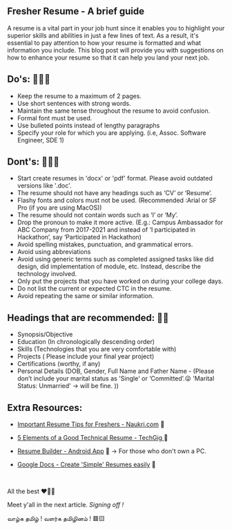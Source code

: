 ## Fresher Resume - A brief guide

A resume is a vital part in your job hunt since it enables you to highlight your superior skills and abilities in just a few lines of text. As a result, it's essential to pay attention to how your resume is formatted and what information you include. This blog post will provide you with suggestions on how to enhance your resume so that it can help you land your next job.

## Do's: 🙆🏻‍♂️
- Keep the resume to a maximum of 2 pages.
- Use short sentences with strong words.
- Maintain the same tense throughout the resume to avoid confusion.
- Formal font must be used.
- Use bulleted points instead of lengthy paragraphs
- Specify your role for which you are applying. (i.e, Assoc. Software Engineer, SDE 1)

## Dont's: 🙅🏻‍♀️

- Start create resumes in 'docx' or 'pdf' format. Please avoid outdated versions like '.doc'.
- The resume should not have any headings such as ‘CV’ or ‘Resume’.
- Flashy fonts and colors must not be used. (Recommended :Arial or SF Pro (if you are using MacOS))
- The resume should not contain words such as ‘I’ or ‘My’.
- Drop the pronoun to make it more active. (E.g.: Campus Ambassador for ABC Company from 2017-2021 and instead of ‘I participated in Hackathon’, say ‘Participated in Hackathon)
- Avoid spelling mistakes, punctuation, and grammatical errors.
- Avoid using abbreviations
- Avoid using generic terms such as completed assigned tasks like did design, did implementation of module, etc. Instead, describe the technology involved.
- Only put the projects that you have worked on during your college days.
- Do not list the current or expected CTC in the resume.
- Avoid repeating the same or similar information.

## Headings that are recommended: 👏🏻

- Synopsis/Objective
- Education (In chronologically descending order)
- Skills (Technologies that you are very comfortable with)
- Projects ( Please include your final year project)
- Certifications (worthy, if any)
- Personal Details (DOB, Gender, Full Name and Father Name - (Please don’t include your marital status as 'Single' or ‘Committed’.😜 'Marital Status: Unmarried' -> will be fine. ))

## Extra Resources:


- [Important Resume Tips for Freshers - Naukri.com](https://www.naukri.com/blog/important-resume-tips-for-freshers/) 🔗

- [5 Elements of a Good Technical Resume - TechGig ](https://content.techgig.com/5-elements-of-a-good-technical-resume-for-freshers/articleshow/73299849.cms) 🔗

- [Resume Builder - Android App](https://play.google.com/store/apps/details?id=icv.resume.curriculumvitae) 🔗 -> For those who don't own a PC.

- [Google Docs - Create 'Simple' Resumes easily](https://docs.google.com/) 🔗

<br/>

All the best ❤🤟🏻 

Meet y'all in the next article. *Signing off !* 

வாழ்க தமிழ் ! வளர்க தமிழினம் ! 🟥🟨
